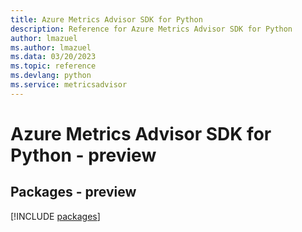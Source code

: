 ```yaml
---
title: Azure Metrics Advisor SDK for Python
description: Reference for Azure Metrics Advisor SDK for Python
author: lmazuel
ms.author: lmazuel
ms.data: 03/20/2023
ms.topic: reference
ms.devlang: python
ms.service: metricsadvisor
---
```

# Azure Metrics Advisor SDK for Python - preview
## Packages - preview
[!INCLUDE [packages](metrics-advisor-index.md)]